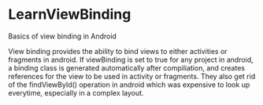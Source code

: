 # LearnViewBinding
Basics of view binding in Android


View binding provides the ability to bind views to either activities or fragments in android. If viewBinding is set to true for any project in android, a binding class is generated automatically after compiliation, and creates references for the view to be used in activity or fragments. They also get rid of the findViewById() operation in android which was expensive to look up everytime, especially in a complex layout. 

